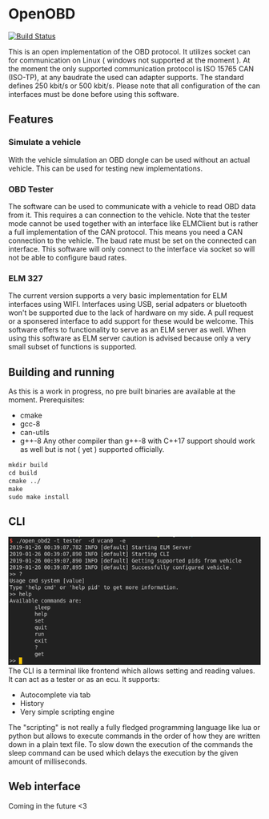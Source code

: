 # OpenOBD
[![Build Status](https://travis-ci.org/alexmohr/OpenOBD.svg?branch=master)](https://travis-ci.org/alexmohr/OpenOBD)

This is an open implementation of the OBD protocol. It utilizes socket can for communication on Linux ( windows not supported at the moment ).
At the moment the only supported communication protocol is ISO 15765 CAN (ISO-TP), at any baudrate the used can adapter supports.
The standard defines 250 kbit/s or 500 kbit/s.
Please note that all configuration of the can interfaces must be done before using this software.

## Features
### Simulate a vehicle
With the vehicle simulation an OBD dongle can be used without an actual vehicle. This can be used for testing new implementations.
### OBD Tester
The software can be used to communicate with a vehicle to read OBD data from it. This requires a can connection to the vehicle. 
Note that the tester mode cannot be used together with an interface like ELMClient but is rather a full implementation of the CAN protocol. 
This means you need a CAN connection to the vehicle. The baud rate must be set on the connected can interface. This software will only 
connect to the interface via socket so will not be able to configure baud rates.

### ELM 327 
The current version supports a very basic implementation for ELM interfaces using WIFI. 
Interfaces using USB, serial adpaters or bluetooth won't be supported due to the lack of hardware on my side. 
A pull request or a sponsered interface to add support for these would be welcome.
This software offers to functionality to serve as an ELM server as well. 
When using this software as ELM server caution is advised because only a very small subset of functions is supported.  

## Building and running
As this is a work in progress, no pre built binaries are available at the moment.
Prerequisites:
* cmake 
* gcc-8 
* can-utils
* g++-8
Any other compiler than g++-8 with C++17 support should work as well but is not ( yet ) supported officially.

````
mkdir build
cd build
cmake ../
make
sudo make install
````

## CLI
![CLI Example](https://github.com/alexmohr/OpenOBD/blob/master/doc/cli_example.png)
The CLI is a terminal like frontend which allows setting and reading values. It can act as a tester or as an ecu. 
It supports:
* Autocomplete via tab
* History
* Very simple scripting engine

The "scripting" is not really a fully fledged programming language like lua or python but allows to execute commands
in the order of how they are written down in a plain text file. 
To slow down the execution of the commands the sleep command can be used which delays the execution by the given 
amount of milliseconds. 

## Web interface
Coming in the future <3